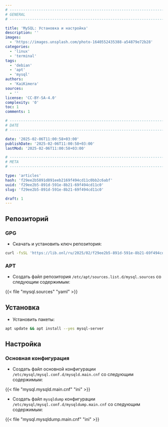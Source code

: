 ```yaml
---
# -------------------------------------------------------------------------------------------------------------------- #
# GENERAL
# -------------------------------------------------------------------------------------------------------------------- #

title: 'MySQL: Установка и настройка'
description: ''
images:
  - 'https://images.unsplash.com/photo-1640552435388-a54879e72b28'
categories:
  - 'linux'
  - 'terminal'
tags:
  - 'debian'
  - 'apt'
  - 'mysql'
authors:
  - 'KaiKimera'
sources:
  - ''
license: 'CC-BY-SA-4.0'
complexity: '0'
toc: 1
comments: 1

# -------------------------------------------------------------------------------------------------------------------- #
# DATE
# -------------------------------------------------------------------------------------------------------------------- #

date: '2025-02-06T11:00:58+03:00'
publishDate: '2025-02-06T11:00:58+03:00'
lastMod: '2025-02-06T11:00:58+03:00'

# -------------------------------------------------------------------------------------------------------------------- #
# META
# -------------------------------------------------------------------------------------------------------------------- #

type: 'articles'
hash: 'f29ee2b5891d891eeb2169f494cd11c0bb2c6abf'
uuid: 'f29ee2b5-891d-591e-8b21-69f494cd11c0'
slug: 'f29ee2b5-891d-591e-8b21-69f494cd11c0'

draft: 1
---
```




<!--more-->

## Репозиторий

### GPG

- Скачать и установить ключ репозитория:

```bash
curl -fsSL 'https://lib.onl/ru/2025/02/f29ee2b5-891d-591e-8b21-69f494cd11c0/mysql.asc' | gpg --dearmor -o '/etc/apt/keyrings/mysql.gpg'
```

### APT

- Создать файл репозитория `/etc/apt/sources.list.d/mysql.sources` со следующим содержимым:

{{< file "mysql.sources" "yaml" >}}

## Установка

- Установить пакеты:

```bash
apt update && apt install --yes mysql-server
```

## Настройка

### Основная конфигурация

- Создать файл основной конфигурации `/etc/mysql/mysql.conf.d/mysqld.main.cnf` со следующим содержимым:

{{< file "mysql.mysqld.main.cnf" "ini" >}}

- Создать файл `mysqldump` конфигурации `/etc/mysql/mysql.conf.d/mysqldump.main.cnf` со следующим содержимым:

{{< file "mysql.mysqldump.main.cnf" "ini" >}}
